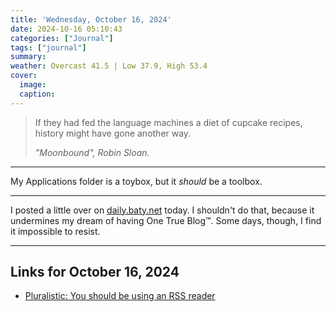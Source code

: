 ```yaml
---
title: 'Wednesday, October 16, 2024'
date: 2024-10-16 05:10:43
categories: ["Journal"]
tags: ["journal"]
summary: 
weather: Overcast 41.5 | Low 37.9, High 53.4
cover: 
  image: 
  caption: 
---
```


> If they had fed the language machines a diet of cupcake recipes, history might have gone another way.
> 
> <cite>"Moonbound", Robin Sloan.</cite>

----

My Applications folder is a toybox, but it _should_ be a toolbox.

----

I posted a little over on [daily.baty.net](https://daily.baty.net/posts/2024/10/16.html) today. I shouldn't do that, because it undermines my dream of having One True Blog™. Some days, though, I find it impossible to resist.

----



## Links for October 16, 2024

- [Pluralistic: You should be using an RSS reader](https://pluralistic.net/2024/10/16/keep-it-really-simple-stupid/)
